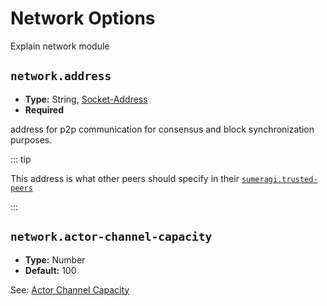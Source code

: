# Network Options

Explain network module

## `network.address`

- **Type:** String, [Socket-Address](glossary#type-socket-address)
- **Required**

address for p2p communication for consensus and block synchronization
purposes.

::: tip

This address is what other peers should specify in their
[`sumeragi.trusted-peers`](#sumeragi-trusted-peers)

:::

## `network.actor-channel-capacity`

- **Type:** Number
- **Default:** $100$

See: [Actor Channel Capacity](glossary#actor-channel-capacity)
